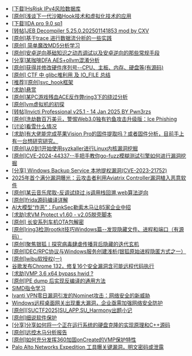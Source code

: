 + [[下载]HsRisk IPv4风险数据库](https://bbs.kanxue.com/thread-285213.htm)
+ [[原创]浅谈下一代沙箱Hook技术和虚拟化技术的应用](https://bbs.kanxue.com/thread-283824.htm)
+ [[下载]IDA pro 9.0 sp1](https://bbs.kanxue.com/thread-285234.htm)
+ [[转帖]JEB Decompiler 5.25.0.202501141853 mod by CXV](https://bbs.kanxue.com/thread-285249.htm)
+ [[原创]基于trace 进行数据流分析的一些实践](https://bbs.kanxue.com/thread-285243.htm)
+ [[原创] 简单魔改MD5分析学习](https://bbs.kanxue.com/thread-285248.htm)
+ [[原创]安卓逆向基础知识之动态调试以及安卓逆向的那些常规手段](https://bbs.kanxue.com/thread-279978.htm)
+ [[分享]某咖啡DFA AES+ollvm混淆分析](https://bbs.kanxue.com/thread-284992.htm)
+ [[原创]获得并修改硬件序列号--CPU、主板、内存、硬盘等(有源码)](https://bbs.kanxue.com/thread-282756.htm)
+ [[原创] CTF 中 glibc堆利用 及 IO_FILE 总结](https://bbs.kanxue.com/thread-272098.htm)
+ [[推荐][原创]svc_hook框架](https://bbs.kanxue.com/thread-284713.htm)
+ [[求助]悬赏](https://bbs.kanxue.com/thread-285250.htm)
+ [[原创]某PC游戏残血ACE反作弊ring3下的绕过分析](https://bbs.kanxue.com/thread-284667.htm)
+ [[原创]vm虚拟机的初探](https://bbs.kanxue.com/thread-284883.htm)
+ [[转帖]Invicti Professional v25.1 - 14 Jan 2025 BY Pwn3rzs](https://bbs.kanxue.com/thread-285251.htm)
+ [[原创]洗劫数百万美元，警惕Web3.0独有钓鱼攻击升级版：Ice Phishing](https://bbs.kanxue.com/thread-285254.htm)
+ [[讨论]看雪什么情况](https://bbs.kanxue.com/thread-285253.htm)
+ [[求助]有大佬能完成苹果Vision Pro的固件提取吗？或者固件分析，目前手上有一台想研究研究。](https://bbs.kanxue.com/thread-285252.htm)
+ [[原创]从0到1开始使用syzkaller进行Linux内核漏洞挖掘](https://bbs.kanxue.com/thread-265405.htm)
+ [[原创]CVE-2024-44337--手把手教你go-fuzz模糊测试引擎如何进行漏洞挖掘](https://bbs.kanxue.com/thread-284029.htm)
+ [[分享] Windows Backup Service 本地提权漏洞(CVE-2023-21752)](https://bbs.kanxue.com/thread-276730.htm)
+ [2025年首个满分漏洞曝光：云攻击者利用Aviatrix Controller漏洞植入恶意软件](https://bbs.kanxue.com/thread-285230.htm)
+ [[原创]某云音乐爬取-反调试绕过,js调用栈回溯,web算法逆向](https://bbs.kanxue.com/thread-284757.htm)
+ [[原创]frida源码编译详解](https://bbs.kanxue.com/thread-275763.htm)
+ [AI大模型“作恶”：FunkSec勒索木马让85家企业中招](https://bbs.kanxue.com/thread-285246.htm)
+ [[求助]求VM Protect v1.60 - v2.05脱壳脚本](https://bbs.kanxue.com/thread-165679.htm)
+ [[原创]  长安系列车机OTA包解密](https://bbs.kanxue.com/thread-285256.htm)
+ [[原创]ring3检测rootkit技巧Windows篇--发现隐藏文件、进程和端口（有源码）](https://bbs.kanxue.com/thread-285255.htm)
+ [[原创]聚焦银狐丨探究病毒肆虐传播背后隐藏的迭代玄机](https://bbs.kanxue.com/thread-285257.htm)
+ [[原创]DEC/RPC协议与Windows服务创建浅析(银狐原始进程隐匿方式之一）](https://bbs.kanxue.com/thread-285258.htm)
+ [[原创]wibu软授权(一)](https://bbs.kanxue.com/thread-275655.htm)
+ [谷歌发布Chrome 132，修复16个安全漏洞含可能远程代码执行](https://bbs.kanxue.com/thread-285260.htm)
+ [[求助]VMP 3.6 x64 bypass hwid ?](https://bbs.kanxue.com/thread-282274.htm)
+ [[原创]PE dump 后实现反编译的通用方法](https://bbs.kanxue.com/thread-284958.htm)
+ [SIMD指令学习](https://bbs.kanxue.com/thread-285232.htm)
+ [Ivanti VPN零日漏洞引发的Nominet攻击：网络安全的新威胁](https://bbs.kanxue.com/thread-285262.htm)
+ [Windows远程桌面网关出现重大漏洞，企业亟需加强网络安全防护](https://bbs.kanxue.com/thread-285261.htm)
+ [[原创][SUCTF2025]SU_APP,SU_Harmony出题小记](https://bbs.kanxue.com/thread-285264.htm)
+ [[原创]细说软件保护](https://bbs.kanxue.com/thread-284629.htm)
+ [[分享]分享如何将一个正在运行系统的硬盘克隆的实现原理和C++源码](https://bbs.kanxue.com/thread-284753.htm)
+ [[原创]远控木马分析报告](https://bbs.kanxue.com/thread-249892.htm)
+ [[原创]如何充分发挥360加固onCreate的VMP保护特性](https://bbs.kanxue.com/thread-285241.htm)
+ [Palo Alto Networks Expedition 工具曝关键漏洞，明文密码或泄露](https://bbs.kanxue.com/thread-285265.htm)
